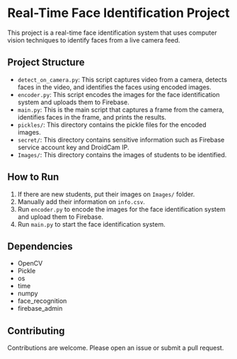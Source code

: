 # Real-Time Face Identification Project

This project is a real-time face identification system that uses computer vision techniques to identify faces from a live camera feed.

## Project Structure

- `detect_on_camera.py`: This script captures video from a camera, detects faces in the video, and identifies the faces using encoded images.
- `encoder.py`: This script encodes the images for the face identification system and uploads them to Firebase.
- `main.py`: This is the main script that captures a frame from the camera, identifies faces in the frame, and prints the results.
- `pickles/`: This directory contains the pickle files for the encoded images.
- `secret/`: This directory contains sensitive information such as Firebase service account key and DroidCam IP.
- `Images/`: This directory contains the images of students to be identified.

## How to Run
1. If there are new students, put their images on `Images/` folder.
2. Manually add their information on `info.csv`.
3. Run `encoder.py` to encode the images for the face identification system and upload them to Firebase.
4. Run `main.py` to start the face identification system.

## Dependencies

- OpenCV
- Pickle
- os
- time
- numpy
- face_recognition
- firebase_admin

## Contributing

Contributions are welcome. Please open an issue or submit a pull request.
